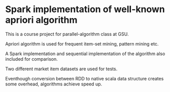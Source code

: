 Spark implementation of well-known apriori algorithm
=====================

This is a course project for parallel-algorithm class at GSU.

Apriori algorithm is used for frequent item-set mining, pattern mining etc. 

A Spark implementation and sequential implementation of the algorithm also included for comparison. 

Two different market item datasets are used for tests. 

Eventhough conversion between RDD to native scala data structure creates some overhead, algorithms achieve speed up. 

